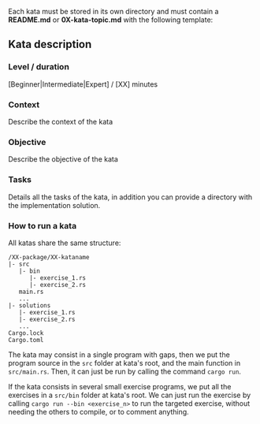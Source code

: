 Each kata must be stored in its own directory and must contain a **README.md** or **0X-kata-topic.md** with the following template:

## Kata description

### Level / duration

[Beginner|Intermediate|Expert] / [XX] minutes

### Context

Describe the context of the kata

### Objective

Describe the objective of the kata

### Tasks

Details all the tasks of the kata, in addition you can provide a directory with the implementation solution.

### How to run a kata
All katas share the same structure:
```
/XX-package/XX-kataname
|- src
   |- bin
      |- exercise_1.rs
      |- exercise_2.rs
   main.rs
   ...
|- solutions
   |- exercise_1.rs
   |- exercise_2.rs
   ...
Cargo.lock
Cargo.toml
```
The kata may consist in a single program with gaps, then we put the program source in the `src` folder at kata's root, and the main function in `src/main.rs`. Then, it can just be run by calling the command `cargo run`.

If the kata consists in several small exercise programs, we put all the exercises in a `src/bin` folder at kata's root.
We can just run the exercise by calling `cargo run --bin <exercise_n>` to run the targeted exercise, without needing the others to compile, or to comment anything.